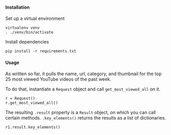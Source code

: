 #### Installation

Set up a virtual environment

    virtualenv venv
    . ./venv/bin/activate

Install dependencies

    pip install -r requirements.txt

#### Usage

As written so far, it pulls the name, url, category, and thumbnail for the top 25 most viewed YouTube videos of the past week.

To do that, instantiate a `Request` object and call `get_most_viewed_all` on it.

    r = Request()
    r.get_most_viewed_all()

The resulting `.result` property is a `Result` object, on which you can call certain methods.  `.key_elements()` returns the results as a list of dictionaries.

    r1.result.key_elements()
